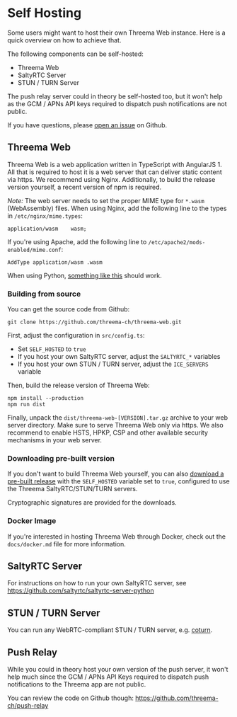 # Self Hosting

Some users might want to host their own Threema Web instance. Here is a quick
overview on how to achieve that.

The following components can be self-hosted:

- Threema Web
- SaltyRTC Server
- STUN / TURN Server

The push relay server could in theory be self-hosted too, but it won't help as
the GCM / APNs API keys required to dispatch push notifications are not public.

If you have questions, please [open an
issue](https://github.com/threema-ch/threema-web/issues) on Github.

## Threema Web

Threema Web is a web application written in TypeScript with AngularJS 1. All
that is required to host it is a web server that can deliver static content via
https. We recommend using Nginx. Additionally, to build the
release version yourself, a recent version of npm is required.

*Note:* The web server needs to set the proper MIME type for `*.wasm`
(WebAssembly) files. When using Nginx, add the following line to the types in
`/etc/nginx/mime.types`:

    application/wasm    wasm;

If you're using Apache, add the following line to
`/etc/apache2/mods-enabled/mime.conf`:

    AddType application/wasm .wasm

When using Python,
[something like this](https://gist.github.com/dbrgn/6bf88d32b1b44b1b1d4140f92b8a7a0a)
should work.

### Building from source

You can get the source code from Github:

    git clone https://github.com/threema-ch/threema-web.git

First, adjust the configuration in `src/config.ts`:

- Set `SELF_HOSTED` to `true`
- If you host your own SaltyRTC server, adjust the `SALTYRTC_*` variables
- If you host your own STUN / TURN server, adjust the `ICE_SERVERS` variable

Then, build the release version of Threema Web:

    npm install --production
    npm run dist

Finally, unpack the `dist/threema-web-[VERSION].tar.gz` archive to your web server directory.
Make sure to serve Threema Web only via https. We also recommend to enable
HSTS, HPKP, CSP and other available security mechanisms in your web server.

### Downloading pre-built version

If you don't want to build Threema Web yourself, you can also [download a
pre-built release](https://github.com/threema-ch/threema-web/releases) with the
`SELF_HOSTED` variable set to `true`, configured to use the Threema
SaltyRTC/STUN/TURN servers.

Cryptographic signatures are provided for the downloads.

### Docker Image

If you're interested in hosting Threema Web through Docker, check out the
`docs/docker.md` file for more information.


## SaltyRTC Server

For instructions on how to run your own SaltyRTC server, see
https://github.com/saltyrtc/saltyrtc-server-python


## STUN / TURN Server

You can run any WebRTC-compliant STUN / TURN server, e.g.
[coturn](https://coturn.github.io).


## Push Relay

While you could in theory host your own version of the push server, it won't
help much since the GCM / APNs API Keys required to dispatch push notifications
to the Threema app are not public.

You can review the code on Github though: https://github.com/threema-ch/push-relay

